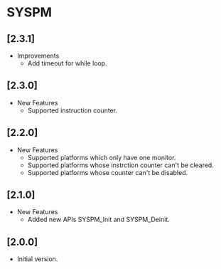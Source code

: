 # SYSPM

## [2.3.1]

- Improvements
  - Add timeout for while loop.

## [2.3.0]

- New Features
  - Supported instruction counter.

## [2.2.0]

- New Features
  - Supported platforms which only have one monitor.
  - Supported platforms whose instrction counter can't be cleared.
  - Supported platforms whose counter can't be disabled.

## [2.1.0]

- New Features
  - Added new APIs SYSPM_Init and SYSPM_Deinit.

## [2.0.0]

- Initial version.
